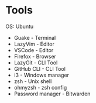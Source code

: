
# Tools

OS: Ubuntu
  * Guake - Terminal
  * LazyVim - Editor
  * VSCode - Editor
  * Firefox - Browser
  * LazyGit - CLI Tool
  * GitHub CLI - CLI Tool
  * i3 - Windows manager
  * zsh - Unix shell
  * ohmyzsh - zsh config
  * Password manager - Bitwarden
